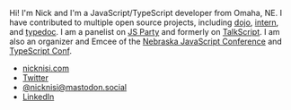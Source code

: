 Hi! I'm Nick and I'm a JavaScript/TypeScript developer from Omaha, NE. I have contributed to multiple open source projects, including [dojo](https://dojo.io), [intern](https://intern.io), and [typedoc](https://typedoc.org). I am a panelist on [JS Party](https://changelog.com/jsparty) and formerly on [TalkScript](https://talkscript.fm). I am also an organizer and Emcee of the [Nebraska JavaScript Conference](https://nejsconf.com) and [TypeScript Conf](https://tsconf.io).

- [nicknisi.com](https://nicknisi.com)
- [Twitter](https://twitter.com/nicknisi)
- <a rel="me" href="https://mastodon.social/@nicknisi">@nicknisi@mastodon.social</a>
- [LinkedIn](https://linkedin.com/in/nicknisi)
